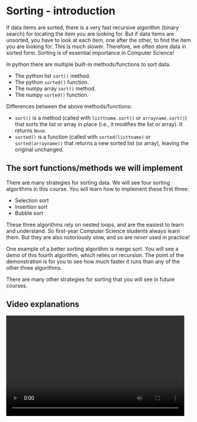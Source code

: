 # Sorting - introduction

If data items are sorted, there is a very fast recursive algorithm (binary search) for locating the item you are looking for. But if data items are unsorted, you have to look at each item, one after the other, to find the item you are looking for. This is much slower. Therefore, we often store data in sorted form. Sorting is of essential importance in Computer Science!

In python there are multiple built-in methods/functions to sort data.
* The python list `sort()` method.
* The python `sorted()` function.
* The numpy array `sort()` method.
* The numpy `sorted()` function.

Differences between the above methods/functions:
* `sort()` is a method (called with `listtname.sort()` or `arrayname.sort()`) that sorts the list or array in place (i.e., it modifies the list or array). It returns `None`.
* `sorted()` is a function (called with `sorted(listtname)` or `sorted(arrayname))` that returns a new sorted list (or array), leaving the original unchanged.

## The sort functions/methods we will implement

There are many strategies for sorting data. We will see four sorting algorithms in this course.
You will learn how to implement these first three:
* Selection sort
* Insertion sort
* Bubble sort

These three algorithms rely on nested loops, and are the easiest to learn and understand. So first-year Computer Science students always learn them. But they are also notoriously slow, and so are *never* used in practice!

One example of a better sorting algorithm is merge sort. You will see a demo of this fourth algorithm, which relies on recursion. The point of the demonstration is for you to see how much faster it runs than any of the other three algorithms.

There are many other strategies for sorting that you will see in future courses.

## Video explanations
<video src="https://cs.du.edu/~ftl/1352/videos/sorting/sorting_intro.mp4" width="480" height="270" controls></video>
